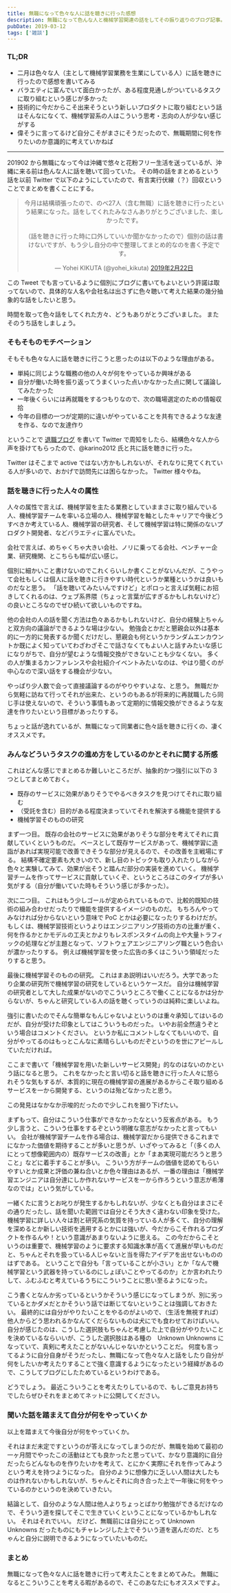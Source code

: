 ```yaml
---
title: 無職になって色々な人に話を聴きに行った感想
description: 無職になって色んな人と機械学習関連の話をしてその振り返りのブログ記事。
pubDate: 2019-03-12
tags: ['雑談']
---
```



### TL;DR
- 二月は色々な人（主として機械学習業務を生業にしている人）に話を聴きに行ったので感想を書いてみる
- バラエティに富んでいて面白かったが、ある程度見通しがついているタスクに取り組むという感じが多かった
- 技術的に今だからこそ出来そうという新しいプロダクトに取り組むという話はそんなになくて、機械学習系の人はこういう思考・志向の人が少ない感じがする
- 偉そうに言ってるけど自分こそがまさにそうだったので、無職期間に何を作りたいのか意識的に考えていかねば
---

201902 から無職になって今は沖縄で悠々と花粉フリー生活を送っているが、沖縄に来る前は色んな人に話を聴いて回っていた。
その時の話をまとめるという話を以前 Twitter で以下のようにしていたので、有言実行伏線（？）回収ということでまとめを書くことにする。

<div align="center">
<blockquote class="twitter-tweet" data-lang="ja"><p lang="ja" dir="ltr">今月は結構頑張ったので、のべ27人（含む無職）に話を聴きに行ったという結果になった。話をしてくれたみなさんありがとうございました、楽しかったです。<br><br>（話を聴きに行った時に口外していいか聞かなかったので）個別の話は書けないですが、もう少し自分の中で整理してまとめ的なのを書く予定です。</p>&mdash; Yohei KIKUTA (@yohei_kikuta) <a href="https://twitter.com/yohei_kikuta/status/1098903307639173120?ref_src=twsrc%5Etfw">2019年2月22日</a></blockquote>
<script async src="https://platform.twitter.com/widgets.js" charset="utf-8"></script>
</div>

この Tweet でも言っているように個別にブログに書いてもよいという許諾は取ってないので、具体的な人名や会社名は出さずに色々聴いて考えた結果の幾分抽象的な話をしたいと思う。

時間を取って色々話をしてくれた方々、どうもありがとうございました。
またそのうち話をしましょう。

### そもそものモチベーション
そもそも色々な人に話を聴きに行こうと思ったのは以下のような理由がある。

- 単純に同じような職務の他の人々が何をやっているか興味がある
- 自分が働いた時を振り返ってうまくいった点いかなかった点に関して議論してみたかった
- 一年後くらいには再就職をするつもりなので、次の職場選定のための情報収拾
- 今年の目標の一つが定期的に違いがやっていることを共有できるような友達を作る、なので友達作り

ということで [退職ブログ](https://yoheikikuta.github.io/blog/2019-01-31-retirement/) を書いて Twitter で周知をしたら、結構色々な人から声を掛けてもらったので、@karino2012 氏と共に話を聴きに行った。

Twitter はそこまで active ではない方かもしれないが、それなりに見てくれている人が多いので、おかげで訪問先には困らなかった。
Twitter 様々やね。

### 話を聴きに行った人々の属性
人々の属性で言えば、機械学習を主たる業務としていままさに取り組んでいる人、機械学習チームを率いる立場の人、機械学習を軸としたキャリアで今後どうすべきか考えている人、機械学習の研究者、そして機械学習は特に関係のないプロダクト開発者、などバラエティに富んでいた。

会社で言えば、めちゃくちゃ大きい会社、ノリに乗ってる会社、ベンチャー企業、研究機関、とこちらも幅が広い感じ。

個別に細かいこと書けないのでこれくらいしか書くことがないんだが、こうやって会社もしくは個人に話を聴きに行きやすい時代というか業種というかは良いものだなと思う。
「話を聴いてみたいんですけど」とポロっと言えば気軽にお招きしてくれるのは、ウェブ系界隈（ちょっと言葉が広すぎるかもしれないけど）の良いところなのでぜひ続いて欲しいものですね。

他の会社の人の話を聞く方法は色々あるかもしれないけど、自分の経験上ちゃんと双方向の議論ができるような場は少ない。
勉強会とかだと懇親会以外は基本的に一方的に発表するか聞くだけだし、懇親会も何というかランダムエンカウントか既によく知っていてわざわざそこで話さなくてもよい人と話すみたいな感じになりがちで、自分が望むような情報交換ができないことも少なくない。
多くの人が集まるカンファレンスや会社紹介イベントみたいなのは、やはり聞くのが中心なので深い話をする機会が少ない。

やっぱり少人数で会って直接議論するのがやりやすいよな、と思う。
無職だから気軽に訪ねて行ってそれが出来た、というのもあるが将来的に再就職したら同じ手は使えないので、そういう事情もあって定期的に情報交換ができるような友達を作りたいという目標があったりする。

ちょっと話が逸れているが、無職になって同業者に色々話を聴きに行くの、凄くオススメです。

### みんなどういうタスクの進め方をしているのかとそれに関する所感
これはどんな感じでまとめるか難しいところだが、抽象的かつ強引に以下の 3 つとしてまとめておく。

- 既存のサービスに効果がありそうでやるべきタスクを見つけてそれに取り組む
- （受託を含む）目的がある程度決まっていてそれを解決する機能を提供する
- 機械学習そのものの研究

まず一つ目。
既存の会社のサービスに効果がありそうな部分を考えてそれに貢献していくというものだ。
ベースとして既存サービスがあって、機械学習に造詣があれば実現可能で改善できそうな部分が見えるので、その改善を主戦場にする。
結構不確定要素も大きいので、新し目のトピックも取り入れたりしながら色々と実験してみて、効果が出そうと踏んだ部分の実装を進めていく。
機械学習チームを作ってサービスに貢献していくぞ、というところはこのタイプが多い気がする（自分が働いていた時もそういう感じが多かった）。

次に二つ目。
これはもう少しゴールが定められているもので、比較的既知の技術の組み合わせだったりで機能を提供するイメージのものだ。
もちろんやってみなければ分からないという意味で PoC とかは必要になったりするわけだが。
もしくは、機械学習技術というよりはエンジニアリング技術の方の比重が重く、何を作るかとかモデルの工夫とかよりもレスポンスタイムの向上や大量トラフィックの処理などが主題となって、ソフトウェアエンジニアリング職という色合いが濃かったりする。
例えば機械学習を使った広告の多くはこういう領域だったりすると思う。

最後に機械学習そのものの研究。
これはまあ説明はいいだろう。大学であったり企業の研究所で機械学習の研究をしているというケースだ。
自分は機械学習の研究者として大した成果がないのでこういうところで働くことになるかは分からないが、ちゃんと研究している人の話を聴くっていうのは純粋に楽しいよね。

強引に書いたのでそんな簡単なもんじゃないよというのは重々承知してはいるのだが、自分が受けた印象としてはこういうものだった。
いやお前全然違うぞという場合はコメントください。
というか私にコメントしなくてもいいので、自分がやってるのはもっとこんなに素晴らしいものだぞというのを世にアピールしていただければ。

ここまで書いて「機械学習を用いた新しいサービス開発」的なのはないのかという話になると思う。
これをなかったと言い切ると話を聴きに行った人々に怒られそうな気もするが、本質的に現在の機械学習の進展があるからこそ取り組めるサービスを一から開発する、というのは殆どなかったと思う。

この発見はなかなか示唆的だったので少しこれを掘り下げたい。

まずもって、自分はこういう仕事ができなかったなという反省点がある。
もう少し言うと、こういう仕事をするぞという明確な意志がなかったと言ってもいい。
会社が機械学習チームを作る場合は、機械学習だから提供できるこれまでになかった価値を期待することが多いと思うが、いざやってみると「（多くの人にとって想像範囲内の）既存サービスの改善」とか「まあ実現可能だろうと思うこと」などに着手することが多い。
こういう方がチームの価値を認めてもらいやすいとか成果と評価の兼ね合いとか色々理由はあるが、一番の理由は「機械学習エンジニアは自分達にしか作れないサービスを一から作ろうという意志が希薄なのでは」という気がしている。

一緒くたに言うとお叱りが発生するかもしれないが、少なくとも自分はまさにその通りだったし、話を聞いた範囲では自分とそう大きく違わない印象を受けた。
機械学習に詳しい人々は割と研究系の気質を持っている人が多くて、自分の理解を深めるとか新しい技術を適用するとかには強いが、今だからこそ作れるプロダクトを作るんや！という意識があまりないように思える。
この今だからこそというのは重要で、機械学習のように要求する知識水準が高くて進展が早いものだと、ちゃんとそれを扱っている人じゃないと当を得たアイデアを出せないもののはずである。
ということで自分も「言っていることが小さい」とか「なんで機械学習という武器を持っているのにしょぼいことやってるのか」とか言われたりして、ふむふむと考えているうちにこういうことに思い至るようになった。

こう書くとなんか劣っているというかそういう感じになってしまうが、別に劣っているとかダメだとかそういう話では断じてないということは強調しておきたい。
最終的には自分がやりたいことをやるのがよいので、（生活を無視すれば）他人からどう思われるかなんてくだらないものは犬にでも食わせておけばいい。
自分が感じたのは、こうした選択肢もちゃんと考慮した上で自分がやりたいことを決めているならいいが、こうした選択肢はある種の　Unknown Unknowns になっていて、真剣に考えたことがないんじゃないかということだ。
何度も言ってるように自分自身がそうだったし、無職になって色々な人と話をしたり自分が何をしたいか考えたりすることで強く意識するようになったという経緯があるので、こうしてブログにしたためているというわけである。

どうでしょう。
最近こういうことを考えたりしているので、もしご意見お持ちでしたらぜひそれをまとめてネットに公開してください。

### 聞いた話を踏まえて自分が何をやっていくか
以上を踏まえて今後自分が何をやっていくか。

それはまだ未定ですというのが答えになってしまうのだが、無職を始めて最初の一ヶ月間でやったこの活動はとても良かったと思っていて、かなり意識的に自分だったらどんなものを作りたいかを考えて、とにかく実際にそれを作ってみようという考えを持つようになった。
自分のように想像力に乏しい人間は大したものは作れないかもしれないが、ちゃんとそれに向き合った上で一年後に何をやっているのかというのを決めていきたい。

結論として、自分のような人間は他人よりちょっとばかり勉強ができるだけなので、そういう道を探してそこで生きていくということになっているかもしれない。
それはそれでいい。
だけど、無職前には自分にとって Unknown Unknowns だったものにもチャレンジした上でそういう道を選んだのだ、とちゃんと自分に説明できるようになっていたいものだ。

### まとめ
無職になって色々な人に話を聴きに行って考えたことをまとめてみた。
無職になるとこういうことを考える暇があるので、そこのあなたにもオススメですよ。
